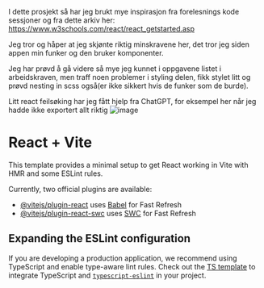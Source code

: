 I dette prosjekt så har jeg brukt mye inspirasjon fra forelesnings kode sessjoner og fra dette arkiv her: https://www.w3schools.com/react/react_getstarted.asp

Jeg tror og håper at jeg skjønte riktig minskravene her, det tror jeg siden appen min funker og den bruker komponenter.

Jeg har prøvd å gå videre så mye jeg kunnet i oppgavene listet i arbeidskraven, men traff noen problemer i styling delen, fikk stylet litt og prøvd nesting in scss også(er ikke sikkert hvis de funker som de burde). 

Litt react feilsøking har jeg fått hjelp fra ChatGPT, for eksempel her når jeg hadde ikke exportert allt riktig 
![image](https://github.com/user-attachments/assets/332d0640-17e3-4056-969c-ceb6eb95fdc4)


# React + Vite

This template provides a minimal setup to get React working in Vite with HMR and some ESLint rules.

Currently, two official plugins are available:

- [@vitejs/plugin-react](https://github.com/vitejs/vite-plugin-react/blob/main/packages/plugin-react/README.md) uses [Babel](https://babeljs.io/) for Fast Refresh
- [@vitejs/plugin-react-swc](https://github.com/vitejs/vite-plugin-react-swc) uses [SWC](https://swc.rs/) for Fast Refresh

## Expanding the ESLint configuration

If you are developing a production application, we recommend using TypeScript and enable type-aware lint rules. Check out the [TS template](https://github.com/vitejs/vite/tree/main/packages/create-vite/template-react-ts) to integrate TypeScript and [`typescript-eslint`](https://typescript-eslint.io) in your project.


